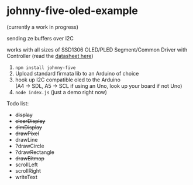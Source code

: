 johnny-five-oled-example
========================

(currently a work in progress)

sending ze buffers over I2C

works with all sizes of SSD1306 OLED/PLED Segment/Common Driver with Controller (read the [datasheet here](http://www.adafruit.com/datasheets/SSD1306.pdf))

1. `npm install johnny-five`
2. Upload standard firmata lib to an Arduino of choice
3. hook up I2C compatible oled to the Arduino  
(A4 -> SDL, A5 -> SCL if using an Uno, look up your board if not Uno)
4. `node index.js` (just a demo right now)

Todo list:
+ ~~display~~
+ ~~clearDisplay~~
+ ~~dimDisplay~~
+ ~~drawPixel~~
+ drawLine
+ ?drawCircle
+ ?drawRectangle
+ ~~drawBitmap~~
+ scrollLeft
+ scrollRight
+ writeText